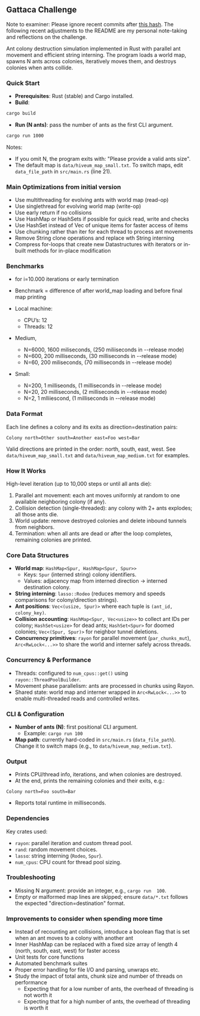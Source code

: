 ## Gattaca Challenge
Note to examiner: Please ignore recent commits after [this hash](https://github.com/kilian1103/gattaca_game/tree/f3731c2280dce91a52d6630fe600994f38d6b27e). The following recent adjustments to the README are my personal note-taking and reflections on the challenge.

Ant colony destruction simulation implemented in Rust with parallel ant movement and efficient string interning. The program loads a world map, spawns N ants across colonies, iteratively moves them, and destroys colonies when ants collide.

### Quick Start

- **Prerequisites**: Rust (stable) and Cargo installed.
- **Build**:

```bash
cargo build
```

- **Run (N ants)**: pass the number of ants as the first CLI argument.

```bash
cargo run 1000
```

Notes:

- If you omit N, the program exits with: "Please provide a valid ants size".
- The default map is `data/hiveum_map_small.txt`. To switch maps, edit `data_file_path` in `src/main.rs` (line 21).
### Main Optimizations from initial version

- Use multithreading for evolving ants with world map (read-op)
- Use singlethread for evolving world map (write-op)
- Use early return if no collisions
- Use HashMap or HashSets if possible for quick read, write and checks
- Use HashSet instead of Vec of unique items for faster access of items
- Use chunking rather than iter for each thread to process ant movements
- Remove String clone operations and replace wth String interning
- Compress for-loops that create new Datastructures with iterators or in-built methods for in-place modification

### Benchmarks
- for i=10.000 iterations or early termination
- Benchmark = difference of after world_map loading and before final map printing
- Local machine:
  - CPU’s: 12
  - Threads: 12

- Medium,
  - N=6000, 1600 miliseconds, (250 miliiseconds in --release mode)
  - N=600, 200 milliseconds, (30 milliseconds in --release mode)
  - N=60, 200 miliseconds, (70 milliseconds in --release mode)

- Small:
  - N=200, 1 milliseonds, (1 milliseconds in --release mode)
  - N=20, 20 milliseconds, (2 milliseconds in --release mode)
  - N=2, 1 mlliiescond, (1 milliseconds in --release mode)



### Data Format

Each line defines a colony and its exits as direction=destination pairs:

```text
Colony north=Other south=Another east=Foo west=Bar
```

Valid directions are printed in the order: north, south, east, west. See `data/hiveum_map_small.txt` and `data/hiveum_map_medium.txt` for examples.

### How It Works

High-level iteration (up to 10,000 steps or until all ants die):

1. Parallel ant movement: each ant moves uniformly at random to one available neighboring colony (if any).
2. Collision detection (single-threaded): any colony with 2+ ants explodes; all those ants die.
3. World update: remove destroyed colonies and delete inbound tunnels from neighbors.
4. Termination: when all ants are dead or after the loop completes, remaining colonies are printed.

### Core Data Structures

- **World map**: `HashMap<Spur, HashMap<Spur, Spur>>`
  - Keys: `Spur` (interned string) colony identifiers.
  - Values: adjacency map from interned direction → interned destination colony.
- **String interning**: `lasso::Rodeo` (reduces memory and speeds comparisons for colony/direction strings).
- **Ant positions**: `Vec<(usize, Spur)>` where each tuple is `(ant_id, colony_key)`.
- **Collision accounting**: `HashMap<Spur, Vec<usize>>` to collect ant IDs per colony; `HashSet<usize>` for dead ants; `HashSet<Spur>` for doomed colonies; `Vec<(Spur, Spur)>` for neighbor tunnel deletions.
- **Concurrency primitives**: `rayon` for parallel movement (`par_chunks_mut`), `Arc<RwLock<...>>` to share the world and interner safely across threads.

### Concurrency & Performance

- Threads: configured to `num_cpus::get()` using `rayon::ThreadPoolBuilder`.
- Movement phase parallelism: ants are processed in chunks using Rayon.
- Shared state: world map and interner wrapped in `Arc<RwLock<...>>` to enable multi-threaded reads and controlled writes.

### CLI & Configuration

- **Number of ants (N)**: first positional CLI argument.
  - Example: `cargo run 100`
- **Map path**: currently hard-coded in `src/main.rs` (`data_file_path`). Change it to switch maps (e.g., to `data/hiveum_map_medium.txt`).

### Output

- Prints CPU/thread info, iterations, and when colonies are destroyed.
- At the end, prints the remaining colonies and their exits, e.g.:

```text
Colony north=Foo south=Bar
```

- Reports total runtime in milliseconds.

### Dependencies

Key crates used:

- `rayon`: parallel iteration and custom thread pool.
- `rand`: random movement choices.
- `lasso`: string interning (`Rodeo`, `Spur`).
- `num_cpus`: CPU count for thread pool sizing.

### Troubleshooting

- Missing N argument: provide an integer, e.g., `cargo run  100`.
- Empty or malformed map lines are skipped; ensure `data/*.txt` follows the expected "direction=destination" format.


### Improvements to consider when spending more time

- Instead of recounting ant collisions, introduce a boolean flag that is set when an ant moves to a colony with another ant
- Inner HashMap can be replaced with a fixed size array of length 4 (north, south, east, west) for faster access
- Unit tests for core functions
- Automated benchmark suites
- Proper error handling for file I/O and parsing, unwraps etc.
- Study the impact of total ants, chunk size and number of threads on performance
  - Expecting that for a low number of ants, the overhead of threading is not worth it
  - Expecting that for a high number of ants, the overhead of threading is worth it
